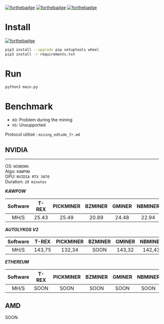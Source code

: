 [![forthebadge](https://forthebadge.com/images/badges/built-by-developers.svg)](https://forthebadge.com)
[![forthebadge](https://forthebadge.com/images/badges/built-with-love.svg)](https://forthebadge.com)
[![forthebadge](https://forthebadge.com/images/badges/made-with-python.svg)](https://forthebadge.com)

# Install
[![forthebadge](https://forthebadge.com/images/badges/works-on-my-machine.svg)](https://forthebadge.com)
```sh
pip3 install --upgrade pip setuptools wheel
pip3 install -r requirements.txt
```

# Run
```sh
python3 main.py
```

# Benchmark
* `KO`: Problem during the mining
* `US`: Unsupported

Protocol utilisé : `mining_edtude_fr.md`

## NVIDIA
---
OS: `WINDOWS`<br>
Algo: `KAWPOW`<br>
GPU: `NVIDIA RTX 3070`<br>
Duration: `20 minutes`<br>

___KAWPOW___

| Software | T-REX | PICKMINER | BZMINER | GMINER | NBMINER | SRBMINER |
|:--------:|:-----:|:---------:|:-------:|:------:|:-------:|:--------:|
|   MH/S   | 25.43 |   25.49   |  20.89  | 24.48  |  22.94  |    22    |


___AUTOLYKOS V2___

| Software | T-REX  | PICKMINER | BZMINER | GMINER | NBMINER | SRBMINER |
|:--------:|:------:|:---------:|:-------:|:------:|:-------:|:--------:|
|   MH/S   | 143,75 |  132,34   |  SOON   | 143,32 | 142,43  |  65,74   |


___ETHEREUM___

| Software | T-REX | PICKMINER | BZMINER | GMINER | NBMINER | SRBMINER |
|:--------:|:-----:|:---------:|:-------:|:------:|:-------:|:--------:|
|   MH/S   | SOON  |   SOON    |  SOON   |  SOON  |  SOON   |   SOON   |


## AMD
SOON